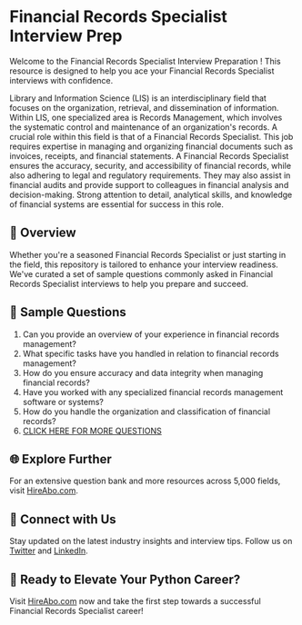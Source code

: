 # Financial Records Specialist Interview Prep

Welcome to the Financial Records Specialist Interview Preparation ! This resource is designed to help you ace your Financial Records Specialist interviews with confidence.

Library and Information Science (LIS) is an interdisciplinary field that focuses on the organization, retrieval, and dissemination of information. Within LIS, one specialized area is Records Management, which involves the systematic control and maintenance of an organization's records. A crucial role within this field is that of a Financial Records Specialist. This job requires expertise in managing and organizing financial documents such as invoices, receipts, and financial statements. A Financial Records Specialist ensures the accuracy, security, and accessibility of financial records, while also adhering to legal and regulatory requirements. They may also assist in financial audits and provide support to colleagues in financial analysis and decision-making. Strong attention to detail, analytical skills, and knowledge of financial systems are essential for success in this role.

## 🚀 Overview

Whether you're a seasoned Financial Records Specialist or just starting in the field, this repository is tailored to enhance your interview readiness. We've curated a set of sample questions commonly asked in Financial Records Specialist interviews to help you prepare and succeed.

## 📝 Sample Questions

1. Can you provide an overview of your experience in financial records management?
2. What specific tasks have you handled in relation to financial records management?
3. How do you ensure accuracy and data integrity when managing financial records?
4. Have you worked with any specialized financial records management software or systems?
5. How do you handle the organization and classification of financial records?
6. [CLICK HERE FOR MORE QUESTIONS](https://hireabo.com/job/18_3_36/Financial%20Records%20Specialist)

## 🌐 Explore Further

For an extensive question bank and more resources across 5,000 fields, visit [HireAbo.com](https://www.hireabo.com).

## 📱 Connect with Us

Stay updated on the latest industry insights and interview tips. Follow us on [Twitter](https://twitter.com/hireabo) and [LinkedIn](https://www.linkedin.com/in/hire-abo-3609972a8/).

## 🚀 Ready to Elevate Your Python Career?

Visit [HireAbo.com](https://www.hireabo.com) now and take the first step towards a successful Financial Records Specialist career!